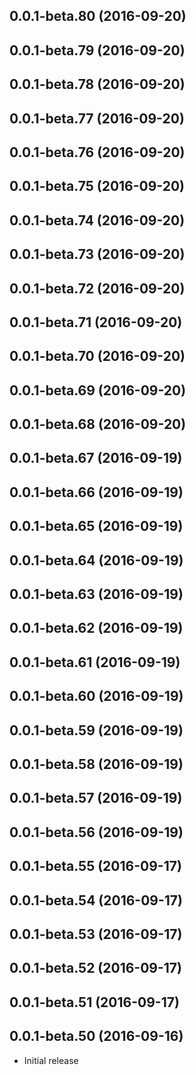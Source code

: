 <a name="0.0.1-beta.80"></a>
## 0.0.1-beta.80 (2016-09-20)



<a name="0.0.1-beta.79"></a>
## 0.0.1-beta.79 (2016-09-20)



<a name="0.0.1-beta.78"></a>
## 0.0.1-beta.78 (2016-09-20)



<a name="0.0.1-beta.77"></a>
## 0.0.1-beta.77 (2016-09-20)



<a name="0.0.1-beta.76"></a>
## 0.0.1-beta.76 (2016-09-20)



<a name="0.0.1-beta.75"></a>
## 0.0.1-beta.75 (2016-09-20)



<a name="0.0.1-beta.74"></a>
## 0.0.1-beta.74 (2016-09-20)



<a name="0.0.1-beta.73"></a>
## 0.0.1-beta.73 (2016-09-20)



<a name="0.0.1-beta.72"></a>
## 0.0.1-beta.72 (2016-09-20)



<a name="0.0.1-beta.71"></a>
## 0.0.1-beta.71 (2016-09-20)



<a name="0.0.1-beta.70"></a>
## 0.0.1-beta.70 (2016-09-20)



<a name="0.0.1-beta.69"></a>
## 0.0.1-beta.69 (2016-09-20)



<a name="0.0.1-beta.68"></a>
## 0.0.1-beta.68 (2016-09-20)



<a name="0.0.1-beta.67"></a>
## 0.0.1-beta.67 (2016-09-19)



<a name="0.0.1-beta.66"></a>
## 0.0.1-beta.66 (2016-09-19)



<a name="0.0.1-beta.65"></a>
## 0.0.1-beta.65 (2016-09-19)



<a name="0.0.1-beta.64"></a>
## 0.0.1-beta.64 (2016-09-19)



<a name="0.0.1-beta.63"></a>
## 0.0.1-beta.63 (2016-09-19)



<a name="0.0.1-beta.62"></a>
## 0.0.1-beta.62 (2016-09-19)



<a name="0.0.1-beta.61"></a>
## 0.0.1-beta.61 (2016-09-19)



<a name="0.0.1-beta.60"></a>
## 0.0.1-beta.60 (2016-09-19)



<a name="0.0.1-beta.59"></a>
## 0.0.1-beta.59 (2016-09-19)



<a name="0.0.1-beta.58"></a>
## 0.0.1-beta.58 (2016-09-19)



<a name="0.0.1-beta.57"></a>
## 0.0.1-beta.57 (2016-09-19)



<a name="0.0.1-beta.56"></a>
## 0.0.1-beta.56 (2016-09-19)



<a name="0.0.1-beta.55"></a>
## 0.0.1-beta.55 (2016-09-17)



<a name="0.0.1-beta.54"></a>
## 0.0.1-beta.54 (2016-09-17)



<a name="0.0.1-beta.53"></a>
## 0.0.1-beta.53 (2016-09-17)



<a name="0.0.1-beta.52"></a>
## 0.0.1-beta.52 (2016-09-17)



<a name="0.0.1-beta.51"></a>
## 0.0.1-beta.51 (2016-09-17)



<a name="0.0.1-beta.50"></a>
## 0.0.1-beta.50 (2016-09-16)

* Initial release
